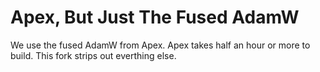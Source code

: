 # Apex, But Just The Fused AdamW

We use the fused AdamW from Apex.
Apex takes half an hour or more to build.
This fork strips out everthing else. 
